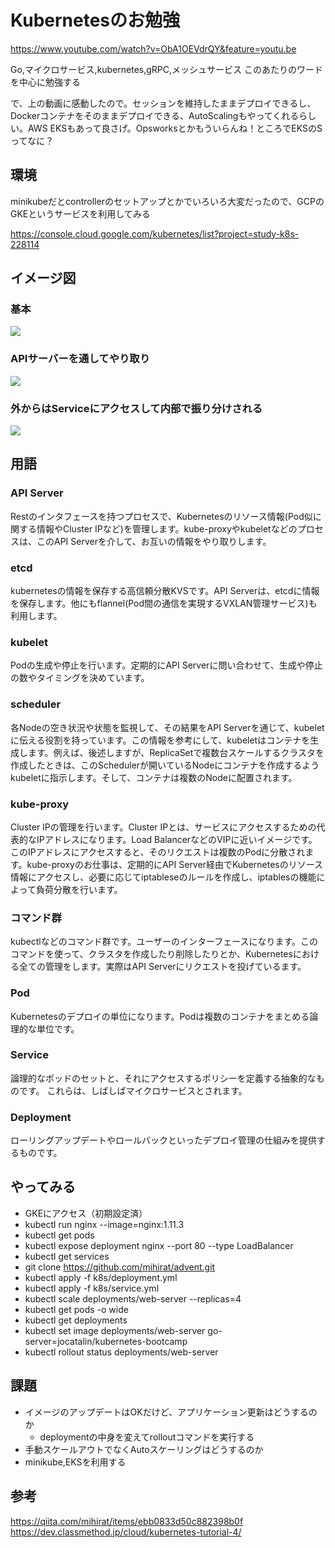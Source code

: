 # Kubernetesのお勉強

https://www.youtube.com/watch?v=ObA1OEVdrQY&feature=youtu.be

Go,マイクロサービス,kubernetes,gRPC,メッシュサービス
このあたりのワードを中心に勉強する

で、上の動画に感動したので。セッションを維持したままデプロイできるし、Dockerコンテナをそのままデプロイできる、AutoScalingもやってくれるらしい。AWS EKSもあって良さげ。Opsworksとかもういらんね！ところでEKSのSってなに？

## 環境
minikubeだとcontrollerのセットアップとかでいろいろ大変だったので、GCPのGKEというサービスを利用してみる

https://console.cloud.google.com/kubernetes/list?project=study-k8s-228114

## イメージ図

### 基本

<img src="https://www.redhat.com/cms/managed-files/kubernetes-diagram-2-824x437.png">

### APIサーバーを通してやり取り

<img src="https://tech-lab.sios.jp/wp-content/uploads/2018/02/Screen-Shot-2018-02-15-at-8.01.08-1.png">

### 外からはServiceにアクセスして内部で振り分けされる

<img src="https://cdn-ak.f.st-hatena.com/images/fotolife/o/ornew/20180413/20180413104022.png">

### 

## 用語

### API Server
Restのインタフェースを持つプロセスで、Kubernetesのリソース情報(Pod似に関する情報やCluster IPなど)を管理します。kube-proxyやkubeletなどのプロセスは、このAPI Serverを介して、お互いの情報をやり取りします。

### etcd
kubernetesの情報を保存する高信頼分散KVSです。API Serverは、etcdに情報を保存します。他にもflannel(Pod間の通信を実現するVXLAN管理サービス)も利用します。

### kubelet
Podの生成や停止を行います。定期的にAPI Serverに問い合わせて、生成や停止の数やタイミングを決めています。

### scheduler
各Nodeの空き状況や状態を監視して、その結果をAPI Serverを通じて、kubeletに伝える役割を持っています。この情報を参考にして、kubeletはコンテナを生成します。例えば、後述しますが、ReplicaSetで複数台スケールするクラスタを作成したときは、このSchedulerが開いているNodeにコンテナを作成するようkubeletに指示します。そして、コンテナは複数のNodeに配置されます。

### kube-proxy
Cluster IPの管理を行います。Cluster IPとは、サービスにアクセスするための代表的なIPアドレスになります。Load BalancerなどのVIPに近いイメージです。このIPアドレスにアクセスすると、そのリクエストは複数のPodに分散されます。kube-proxyのお仕事は、定期的にAPI Server経由でKubernetesのリソース情報にアクセスし、必要に応じてiptableseのルールを作成し、iptablesの機能によって負荷分散を行います。

### コマンド群
kubectlなどのコマンド群です。ユーザーのインターフェースになります。このコマンドを使って、クラスタを作成したり削除したりとか、Kubernetesにおける全ての管理をします。実際はAPI Serverにリクエストを投げているます。

### Pod
Kubernetesのデプロイの単位になります。Podは複数のコンテナをまとめる論理的な単位です。

### Service
論理的なポッドのセットと、それにアクセスするポリシーを定義する抽象的なものです。 これらは、しばしばマイクロサービスとされます。

### Deployment
ローリングアップデートやロールバックといったデプロイ管理の仕組みを提供するものです。

## やってみる

+ GKEにアクセス（初期設定済） 
+ kubectl run nginx --image=nginx:1.11.3
+ kubectl get pods
+ kubectl expose deployment nginx --port 80 --type LoadBalancer
+ kubectl get services
+ git clone https://github.com/mihirat/advent.git
+ kubectl apply -f k8s/deployment.yml
+ kubectl apply -f k8s/service.yml
+ kubectl scale deployments/web-server --replicas=4
+ kubectl get pods -o wide
+ kubectl get deployments
+ kubectl set image deployments/web-server go-server=jocatalin/kubernetes-bootcamp
+ kubectl rollout status deployments/web-server

## 課題

- イメージのアップデートはOKだけど、アプリケーション更新はどうするのか
    - deploymentの中身を変えてrolloutコマンドを実行する
- 手動スケールアウトでなくAutoスケーリングはどうするのか
- minikube,EKSを利用する

## 参考

https://qiita.com/mihirat/items/ebb0833d50c882398b0f
https://dev.classmethod.jp/cloud/kubernetes-tutorial-4/
